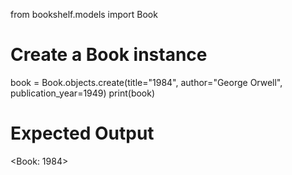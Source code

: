 from bookshelf.models import Book

# Create a Book instance
book = Book.objects.create(title="1984", author="George Orwell", publication_year=1949)
print(book)

# Expected Output
<Book: 1984>
